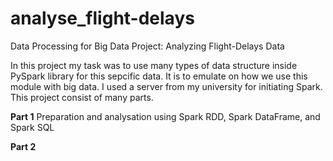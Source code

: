 # analyse_flight-delays
 Data Processing for Big Data Project: Analyzing Flight-Delays Data
 
 In this project my task was to use many types of data structure inside PySpark library for this sepcific data. It is to emulate on how we use this module with big data. I used a server from my university for initiating Spark. This project consist of many parts.
 
 **Part 1**
 Preparation and analysation using Spark RDD, Spark DataFrame, and Spark SQL
 
 **Part 2**
